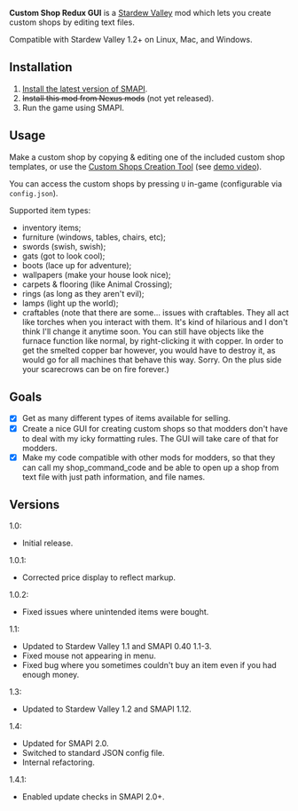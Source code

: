 **Custom Shop Redux GUI** is a [Stardew Valley](http://stardewvalley.net/) mod which lets you
create custom shops by editing text files.

Compatible with Stardew Valley 1.2+ on Linux, Mac, and Windows.

## Installation
1. [Install the latest version of SMAPI](https://github.com/Pathoschild/SMAPI/releases).
2. <s>Install this mod from Nexus mods</s> (not yet released).
3. Run the game using SMAPI.

## Usage
Make a custom shop by copying & editing one of the included custom shop templates, or use the
[Custom Shops Creation Tool](https://myscccd-my.sharepoint.com/personal/0703280_my_scccd_edu/_layouts/15/guestaccess.aspx?guestaccesstoken=ZYxG9Cs8S0q%2bxCVV3fEnc8MI4SfVfe07919rhFUhRiA%3d&docid=0e51dae1da2eb43988f77f5c54ec3ee58)
(see [demo video](https://youtu.be/bSvNTZmgeZE)).

You can access the custom shops by pressing `U` in-game (configurable via `config.json`).

Supported item types:

* inventory items;
* furniture (windows, tables, chairs, etc);
* swords (swish, swish);
* gats (got to look cool);
* boots (lace up for adventure);
* wallpapers (make your house look nice);
* carpets & flooring (like Animal Crossing);
* rings (as long as they aren't evil);
* lamps (light up the world);
* craftables (note that there are some... issues with craftables. They all act like torches when
  you interact with them. It's kind of hilarious and I don't think I'll change it anytime soon. You
  can still have objects like the furnace function like normal, by right-clicking it with copper.
  In order to get the smelted copper bar however, you would have to destroy it, as would go for all
  machines that behave this way. Sorry. On the plus side your scarecrows can be on fire forever.)

## Goals
* [x] Get as many different types of items available for selling.
* [x] Create a nice GUI for creating custom shops so that modders don't have to deal with my icky
      formatting rules. The GUI will take care of that for modders.
* [x] Make my code compatible with other mods for modders, so that they can call my
      shop_command_code and be able to open up a shop from text file with just path information,
      and file names.

## Versions
1.0:
* Initial release.

1.0.1:
* Corrected price display to reflect markup.

1.0.2:
* Fixed issues where unintended items were bought.

1.1:
* Updated to Stardew Valley 1.1 and SMAPI 0.40 1.1-3.
* Fixed mouse not appearing in menu.
* Fixed bug where you sometimes couldn't buy an item even if you had enough money.

1.3:
* Updated to Stardew Valley 1.2 and SMAPI 1.12.

1.4:
* Updated for SMAPI 2.0.
* Switched to standard JSON config file.
* Internal refactoring.

1.4.1:
* Enabled update checks in SMAPI 2.0+.
